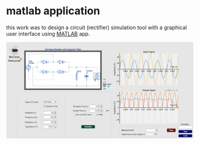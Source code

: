 # matlab application

this work was to design a circuit (rectifier) simulation tool with a graphical user interface using [MATLAB](https://matlab.mathworks.com/) app.

![showcase](showcase.png)
